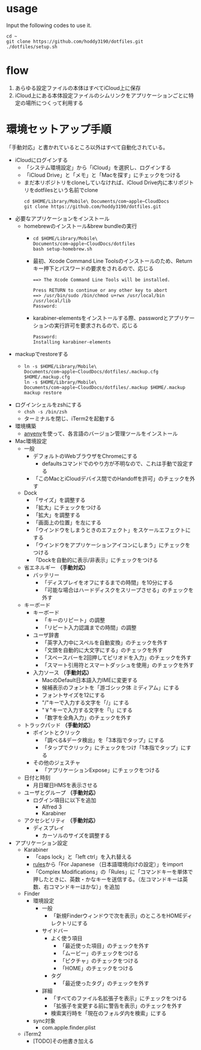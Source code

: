 # usage
Input the following codes to use it.

```
cd ~
git clone https://github.com/hoddy3190/dotfiles.git
./dotfiles/setup.sh
```

# flow

1. あらゆる設定ファイルの本体はすべてiCloud上に保存
2. iCloud上にある本体設定ファイルのシムリンクをアプリケーションごとに特定の場所につくって利用する

# 環境セットアップ手順

「手動対応」と書かれているところ以外はすべて自動化されている。

+ iCloudにログインする
  - 「システム環境設定」から「iCloud」を選択し、ログインする
  - 「iCloud Drive」と「メモ」と「Macを探す」にチェックをつける
  - まだ本リポジトリをcloneしていなければ、iCloud Drive内に本リポジトリをdotfilesという名前でclone
    ```
    cd $HOME/Library/Mobile\ Documents/com~apple~CloudDocs
    git clone https://github.com/hoddy3190/dotfiles.git
    ```
+ 必要なアプリケーションをインストール
  - homebrewのインストール&brew bundleの実行
    - ```
      cd $HOME/Library/Mobile\ Documents/com~apple~CloudDocs/dotfiles
      bash setup-homebrew.sh
      ```
    - 最初、Xcode Command Line Toolsのインストールのため、Returnキー押下とパスワードの要求をされるので、応じる
      ```
      ==> The Xcode Command Line Tools will be installed.

      Press RETURN to continue or any other key to abort
      ==> /usr/bin/sudo /bin/chmod u+rwx /usr/local/bin /usr/local/lib
      Password:
      ```
    - karabiner-elementsをインストールする際、passwordとアプリケーションの実行許可を要求されるので、応じる
      ```
      Password:
      Installing karabiner-elements
      ```
+ mackupでrestoreする
  - ```
    ln -s $HOME/Library/Mobile\ Documents/com~apple~CloudDocs/dotfiles/.mackup.cfg $HOME/.mackup.cfg
    ln -s $HOME/Library/Mobile\ Documents/com~apple~CloudDocs/dotfiles/.mackup $HOME/.mackup
    mackup restore
    ```
+ ログインシェルをzshにする
  - ` chsh -s /bin/zsh `
  - ターミナルを閉じ、iTerm2を起動する
+ 環境構築
  - [anyenv](https://github.com/anyenv/anyenv)を使って、各言語のバージョン管理ツールをインストール
+ Mac環境設定
  - 一般
    - デフォルトのWebブラウザをChromeにする
      - defaultsコマンドでのやり方が不明なので、これは手動で設定する
    - 「このMacとiCloudデバイス間でのHandoffを許可」のチェックを外す
  - Dock
    - 「サイズ」を調整する
    - 「拡大」にチェックをつける
    - 「拡大」を調整する
    - 「画面上の位置」を左にする
    - 「ウインドウをしまうときのエフェクト」をスケールエフェクトにする
    - 「ウインドウをアプリケーションアイコンにしまう」にチェックをつける
    - 「Dockを自動的に表示/非表示」にチェックをつける
  - 省エネルギー **（手動対応）**
    - バッテリー
      - 「ディスプレイをオフにするまでの時間」を10分にする
      - 「可能な場合はハードディスクをスリープさせる」のチェックを外す
  - キーボード
    - キーボード
      - 「キーのリピート」の調整
      - 「リピート入力認識までの時間」の調整
    - ユーザ辞書
      - 「英字入力中にスペルを自動変換」のチェックを外す
      - 「文頭を自動的に大文字にする」のチェックを外す
      - 「スペースバーを2回押してピリオドを入力」のチェックを外す
      - 「スマート引用符とスマートダッシュを使用」のチェックを外す
    - 入力ソース **（手動対応）**
      - MacのDefault日本語入力IMEに変更する
      - 候補表示のフォントを「游ゴシック体 ミディアム」にする
      - フォントサイズを12にする
      - "/"キーで入力する文字を「/」にする
      - "￥"キーで入力する文字を「\」にする
      - 「数字を全角入力」のチェックを外す
  - トラックパッド **（手動対応）**
    - ポイントとクリック
      - 「調べる&データ検出」を「3本指でタップ」にする
      - 「タップでクリック」にチェックをつけ「1本指でタップ」にする
    - その他のジェスチャ
      - 「アプリケーションExpose」にチェックをつける
  - 日付と時刻
    - 月日曜日HMSを表示させる
  - ユーザとグループ **（手動対応）**
    - ログイン項目に以下を追加
      - Alfred 3
      - Karabiner
  - アクセシビリティ **（手動対応）**
    - ディスプレイ
      - カーソルのサイズを調整する
+ アプリケーション設定
  - Karabiner
    - 「caps lock」と「left ctrl」を入れ替える
    - [rules](https://pqrs.org/osx/karabiner/complex_modifications/)から「For Japanese （日本語環境向けの設定）」をimport
    - 「Complex Modifications」の「Rules」に「コマンドキーを単体で押したときに、英数・かなキーを送信する。（左コマンドキーは英数、右コマンドキーはかな）」を追加
  - Finder
    - 環境設定
      - 一般
        - 「新規Finderウィンドウで次を表示」のところをHOMEディレクトリにする
      - サイドバー
        - よく使う項目
          - 「最近使った項目」のチェックを外す
          - 「ムービー」のチェックをつける
          - 「ピクチャ」のチェックをつける
          - 「HOME」のチェックをつける
        - タグ
          - 「最近使ったタグ」のチェックを外す
      - 詳細
        - 「すべてのファイル名拡張子を表示」にチェックをつける
        - 「拡張子を変更する前に警告を表示」のチェックを外す
        - 検索実行時を「現在のフォルダ内を検索」にする
    - sync対象
      - com.apple.finder.plist
  - iTerm2
    - [TODO]その他書き加える

